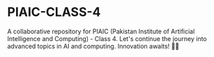 # PIAIC-CLASS-4
A collaborative repository for PIAIC (Pakistan Institute of Artificial Intelligence and Computing) - Class 4. Let's continue the journey into advanced topics in AI and computing. Innovation awaits! 🚀🧠
